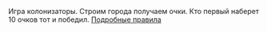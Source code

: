 Игра колонизаторы. Строим города получаем очки. Кто первый наберет 10 очков тот и победил.
[Подробные правила](http://tesera.ru/images/items/187394/rull_rus_new.pdf)
